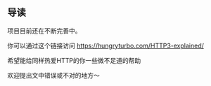 ## 导读

项目目前还在不断完善中。

你可以通过这个链接访问 https://hungryturbo.com/HTTP3-explained/

希望能给同样热爱HTTP的你一些微不足道的帮助

欢迎提出文中错误或不对的地方～
